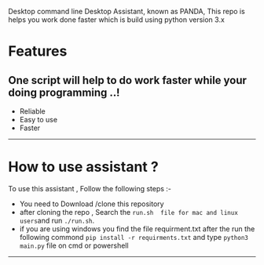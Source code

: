 
Desktop command line Desktop Assistant, known as PANDA, 
This repo is helps you work done faster 
which is build using python version 3.x

# Features


 ## One script will help to do work faster while your doing programming ..!


* Reliable
* Easy to use 
* Faster 
 --- 
# How to use assistant ?

To use this assistant , Follow the following steps :- 

* You need to Download /clone this repository 
* after cloning the repo , Search the `run.sh  file for mac and linux users`and run `./run.sh`.
* if you are using windows you find the file requirment.txt after the run the following commond
` pip install -r requirments.txt `
  and type `python3 main.py` file on cmd or powershell 
***

  


